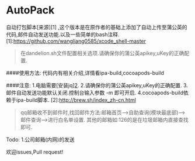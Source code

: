 # AutoPack
自动打包脚本[来源][1] ,这个版本是在原作者的基础上添加了自动上传至蒲公英的代码,邮件自动发送功能.以及一些简单的bash注释.
[1]:https://github.com/wangliang0585/xcode_shell-master

>在dandelion.sh文件配置相关选项.请确保你的蒲公英apikey,uKey的正确配置.

####使用方法:
代码内有相关介绍,详情看ipa-build,cocoapods-build

####注意: 
      1.电脑需要[安装jq][2](解析蒲公英返回结果使用).
      2.请确保你的蒲公英apikey,uKey的正确配置.
      3.邮件自动发送功能默认关闭.控制台输入参数 -m 即可开启.
      4.cocoapods-build依赖于ipa-build脚本.
      [2]:http://brew.sh/index_zh-cn.html


>qq邮箱收不到邮件时,找回邮件方法:邮箱首页-->自助查询(模块最底部)-->邮件查询-->进行白名单设置.
其他的邮箱如:126的是在垃圾邮箱内直接查找即可.


Todo:
1.公司邮箱(内网)的发送
  
  
欢迎issues,Pull request!
  
